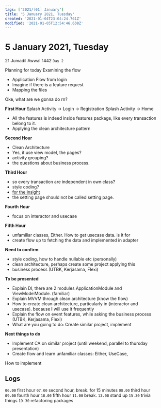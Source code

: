 ```yaml
---
tags: ['2021/[01] January']
title: '5 January 2021, Tuesday'
created: '2021-01-04T23:04:24.761Z'
modified: '2021-01-05T12:54:46.638Z'
---
```


# 5 January 2021, Tuesday
21 Jumadil Awwal 1442 `Day 2`

Planning for today
Examining the flow
- Application Flow from login
- Imagine if there is a feature request
- Mapping the files

Oke, what are we gonna do rn?

**First Hour**
Splash Activity -> Login -> Registration
Splash Activity -> Home

- All the features is indeed inside features package, like every transaction belong to it.
- Applying the clean architecture pattern

**Second Hour**
- Clean Architecture
- Yes, it use view model, the pages?
- activity grouping? 
- the questions about business process.

**Third Hour**
- so every transaction are independent in own class?
- style coding?
- [for the insight](https://medium.com/style-theory-engineering/android-clean-architecture-using-kotlin-48306644ada7)
- the setting page should not be called setting page.

**Fourth Hour**
- focus on interactor and usecase

**Fifth Hour**
- unfamiliar classes, Either. How to get usecase data. is it for 
- create flow up to fetching the data and implemented in adapter

**Need to confirm**
- style coding, how to handle nullable etc (personally)
- clean architecture, perhaps create some project applying this 
- business process (UTBK, Kerjasama, Flexi)

**To be presented**
- Explain DI, there are 2 modules ApplicationModule and ViewModelModule. (familiar)
- Explain MVVM through clean architecture (know the flow)
- How to create clean architecture, particularly in (interactor and usecase). because I will use it frequently
- Explain the flow on event features, while asking the business process (UTBK, Kerjasama, Flexi)
- What are you going to do: Create similar project, implement 

**Next things to do**
- Implement CA on similar project (until weekend, parallel to thursday presentation)
- Create flow and learn unfamiliar classes: Either, UseCase, 

How to implement

## Logs
`06.00` first hour
`07.00` second hour, break. for 15 minutes 
`08.00` third hour
`09.00` fourth hour
`10.00` fifth hour
`11.00` break.
`13.00` stand up
`15.30` trivia things
`19.30` refactoring packages


